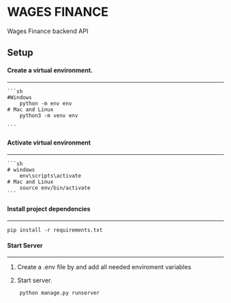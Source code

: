 # WAGES FINANCE

Wages Finance backend API

## Setup

#### Create a virtual environment.
<hr>

    ```sh
    #Windows
        python -m env env
    # Mac and Linux
        python3 -m venv env
        
    ```

#### Activate virtual environment
<hr>

    ```sh
    # windows
        env\scripts\activate
    # Mac and Linux
        source env/bin/activate
    ```

#### Install project dependencies
<hr>

```pip install -r requirements.txt```

#### Start Server
<hr>

1. Create a .env file by and add all needed enviroment variables

1. Start server.

```sh
    python manage.py runserver
 ```